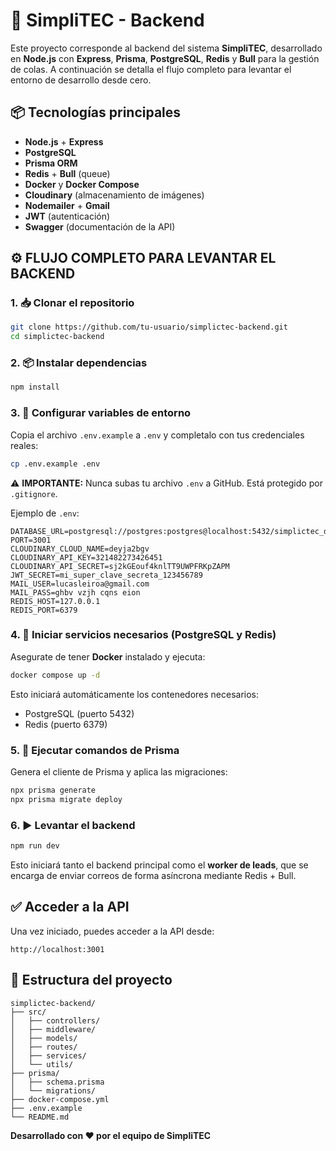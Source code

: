 # 🚀 SimpliTEC - Backend

Este proyecto corresponde al backend del sistema **SimpliTEC**, desarrollado en **Node.js** con **Express**, **Prisma**, **PostgreSQL**, **Redis** y **Bull** para la gestión de colas. A continuación se detalla el flujo completo para levantar el entorno de desarrollo desde cero.

## 📦 Tecnologías principales

- **Node.js** + **Express**
- **PostgreSQL**
- **Prisma ORM**
- **Redis** + **Bull** (queue)
- **Docker** y **Docker Compose**
- **Cloudinary** (almacenamiento de imágenes)
- **Nodemailer** + **Gmail**
- **JWT** (autenticación)
- **Swagger** (documentación de la API)

## ⚙️ FLUJO COMPLETO PARA LEVANTAR EL BACKEND

### 1. 📥 Clonar el repositorio

```bash
git clone https://github.com/tu-usuario/simplictec-backend.git
cd simplictec-backend
```

### 2. 📦 Instalar dependencias

```bash
npm install
```

### 3. 🔐 Configurar variables de entorno

Copia el archivo `.env.example` a `.env` y completalo con tus credenciales reales:

```bash
cp .env.example .env
```

⚠️ **IMPORTANTE:** Nunca subas tu archivo `.env` a GitHub. Está protegido por `.gitignore`.

Ejemplo de `.env`:

```env
DATABASE_URL=postgresql://postgres:postgres@localhost:5432/simplictec_db
PORT=3001
CLOUDINARY_CLOUD_NAME=deyja2bgv
CLOUDINARY_API_KEY=321482273426451
CLOUDINARY_API_SECRET=sj2kGEouf4knlTT9UWPFRKpZAPM
JWT_SECRET=mi_super_clave_secreta_123456789
MAIL_USER=lucasleiroa@gmail.com
MAIL_PASS=ghbv vzjh cqns eion
REDIS_HOST=127.0.0.1
REDIS_PORT=6379
```

### 4. 🐳 Iniciar servicios necesarios (PostgreSQL y Redis)

Asegurate de tener **Docker** instalado y ejecuta:

```bash
docker compose up -d
```

Esto iniciará automáticamente los contenedores necesarios:
- PostgreSQL (puerto 5432)
- Redis (puerto 6379)

### 5. 🧱 Ejecutar comandos de Prisma

Genera el cliente de Prisma y aplica las migraciones:

```bash
npx prisma generate
npx prisma migrate deploy
```

### 6. ▶️ Levantar el backend

```bash
npm run dev
```

Esto iniciará tanto el backend principal como el **worker de leads**, que se encarga de enviar correos de forma asíncrona mediante Redis + Bull.

## ✅ Acceder a la API

Una vez iniciado, puedes acceder a la API desde:

```
http://localhost:3001
```


## 📁 Estructura del proyecto

```
simplictec-backend/
├── src/
│   ├── controllers/
│   ├── middleware/
│   ├── models/
│   ├── routes/
│   ├── services/
│   └── utils/
├── prisma/
│   ├── schema.prisma
│   └── migrations/
├── docker-compose.yml
├── .env.example
└── README.md
```


**Desarrollado con ❤️ por el equipo de SimpliTEC**
